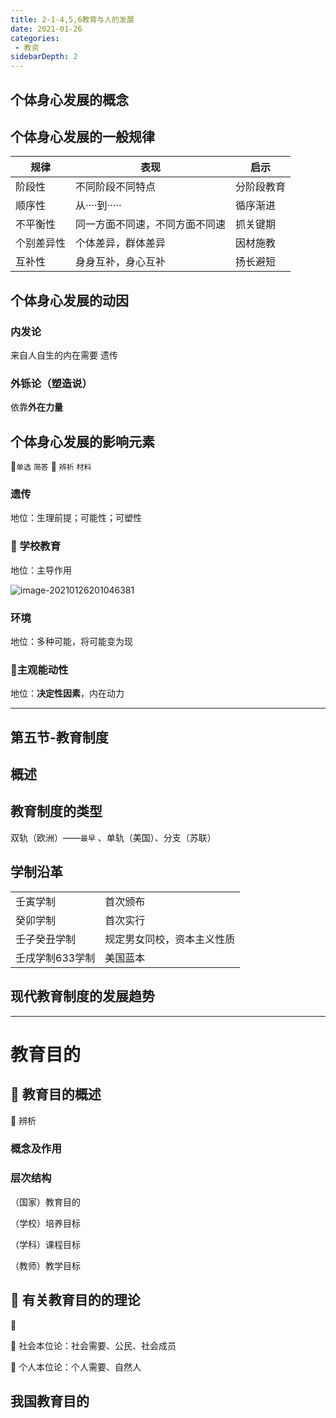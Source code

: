 ```yaml
---
title: 2-1-4,5,6教育与人的发展
date: 2021-01-26
categories:
 - 教资
sidebarDepth: 2
---
```


## 个体身心发展的概念

## 个体身心发展的一般规律

| 规律       | 表现                           | 启示       |
| ---------- | ------------------------------ | ---------- |
| 阶段性     | 不同阶段不同特点               | 分阶段教育 |
| 顺序性     | 从····到·····                  | 循序渐进   |
| 不平衡性   | 同一方面不同速，不同方面不同速 | 抓关键期   |
| 个别差异性 | 个体差异，群体差异             | 因材施教   |
| 互补性     | 身身互补，身心互补             | 扬长避短   |

## 个体身心发展的动因

### 内发论

来自人自生的内在需要  遗传

### 外铄论（塑造说）

依靠**外在力量**

## 个体身心发展的影响元素

:rocket:`单选` `简答` :rocket: `辨析` `材料`

### 遗传

地位：生理前提；可能性；可塑性

### :rocket: 学校教育

地位：主导作用

![image-20210126201046381](https://gitee.com/u4250/Pic/raw/master/image/image-20210126201046381.png)

### 环境

地位：多种可能，将可能变为现

### :rocket:主观能动性

地位：**决定性因素**，内在动力

------

## 第五节-教育制度

## 概述

## 教育制度的类型

双轨（欧洲）——`最早` 、单轨（美国）、分支（苏联）

## 学制沿革



|                 |                            |
| --------------- | -------------------------- |
| 壬寅学制        | 首次颁布                   |
| 癸卯学制        | 首次实行                   |
| 壬子癸丑学制    | 规定男女同校，资本主义性质 |
| 壬戌学制633学制 | 美国蓝本                   |



## 现代教育制度的发展趋势

------

# 教育目的

## :rocket: 教育目的概述

:abcd: 辨析

### 概念及作用

### 层次结构

（国家）教育目的

（学校）培养目标

（学科）课程目标

（教师）教学目标



## :rocket: 有关教育目的的理论

:abcd:

:rocket: 社会本位论：社会需要、公民、社会成员

:rocket: 个人本位论：个人需要、自然人

## 我国教育目的